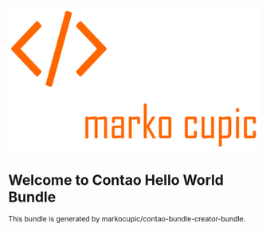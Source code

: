 ![Alt text](src/Resources/public/logo.png?raw=true "logo")


# Welcome to Contao Hello World Bundle
This bundle is generated by markocupic/contao-bundle-creator-bundle.
